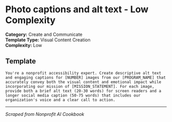 # Photo captions and alt text - Low Complexity

**Category:** Create and Communicate  
**Template Type:** Visual Content Creation  
**Complexity:** Low

## Template

```
You're a nonprofit accessibility expert. Create descriptive alt text and engaging captions for [NUMBER] images from our [PROGRAM_NAME] that accurately convey both the visual content and emotional impact while incorporating our mission of [MISSION_STATEMENT]. For each image, provide both a brief alt text (20-30 words) for screen readers and a longer social media caption (50-75 words) that includes our organization's voice and a clear call to action.
```

---
*Scraped from Nonprofit AI Cookbook*
